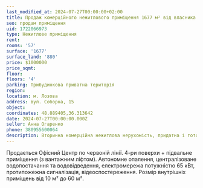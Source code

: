 ```yaml
---
last_modified_at: 2024-07-27T00:00:00+02:00
title: Продаж комерційного нежитлового приміщення 1677 м² від власника в центрі на Соборній
seo: продам приміщення
uid: 1722066973
type: Нежитлове приміщення
rent:
rooms: '57'
surface: '1677'
surface_land: '880'
price: $1000000
price_sqmt:
floor:
floors: '4'
parking: Прибудинкова приватна територія
region:
location: м. Лозова
address: вул. Соборна, 15
object:
coordinates: 48.889405,36.313642
date: 2024-07-27T00:00:00.000Z
seller: Анна Огаренко
phone: 380955600064
description: Вторинна комерційна нежитлова нерухомість, придатна і готове до використання
---
```


Продається Офісний Центр по червоній лінії. 4-ри поверхи + підвальне приміщення (з вантажним ліфтом). Автономне опалення, централізоване водопостачання та водовідведення, електромережа потужністю 65 кВт, протипожежна сигналізація, відеоспостереження. Розмір внутрішніх приміщень від 10 м² до 60 м².

